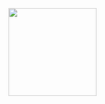 

<div align="center">
  <a href="https://github.com/VinnosHP">
  <img height="180em" src="https://github-readme-stats.vercel.app/api?username=prrThr&theme=algolia&show_icons=true"/>
</div>
